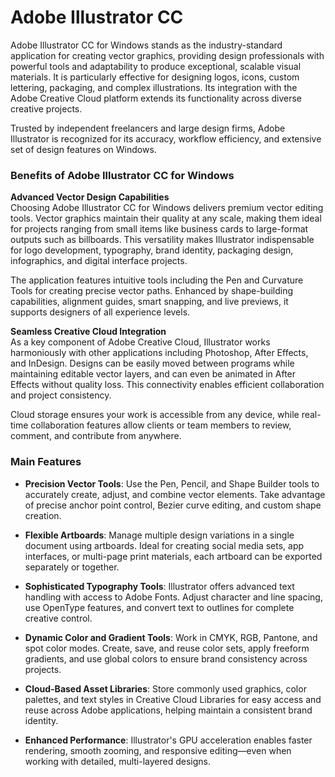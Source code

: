 # Adobe Illustrator CC
Adobe Illustrator CC for Windows stands as the industry-standard application for creating vector graphics, providing design professionals with powerful tools and adaptability to produce exceptional, scalable visual materials. It is particularly effective for designing logos, icons, custom lettering, packaging, and complex illustrations. Its integration with the Adobe Creative Cloud platform extends its functionality across diverse creative projects.

Trusted by independent freelancers and large design firms, Adobe Illustrator is recognized for its accuracy, workflow efficiency, and extensive set of design features on Windows.

### **Benefits of Adobe Illustrator CC for Windows**

**Advanced Vector Design Capabilities**  
Choosing Adobe Illustrator CC for Windows delivers premium vector editing tools. Vector graphics maintain their quality at any scale, making them ideal for projects ranging from small items like business cards to large-format outputs such as billboards. This versatility makes Illustrator indispensable for logo development, typography, brand identity, packaging design, infographics, and digital interface projects.

The application features intuitive tools including the Pen and Curvature Tools for creating precise vector paths. Enhanced by shape-building capabilities, alignment guides, smart snapping, and live previews, it supports designers of all experience levels.

**Seamless Creative Cloud Integration**  
As a key component of Adobe Creative Cloud, Illustrator works harmoniously with other applications including Photoshop, After Effects, and InDesign. Designs can be easily moved between programs while maintaining editable vector layers, and can even be animated in After Effects without quality loss. This connectivity enables efficient collaboration and project consistency.

Cloud storage ensures your work is accessible from any device, while real-time collaboration features allow clients or team members to review, comment, and contribute from anywhere.

### **Main Features**

- **Precision Vector Tools**: Use the Pen, Pencil, and Shape Builder tools to accurately create, adjust, and combine vector elements. Take advantage of precise anchor point control, Bezier curve editing, and custom shape creation.

- **Flexible Artboards**: Manage multiple design variations in a single document using artboards. Ideal for creating social media sets, app interfaces, or multi-page print materials, each artboard can be exported separately or together.

- **Sophisticated Typography Tools**: Illustrator offers advanced text handling with access to Adobe Fonts. Adjust character and line spacing, use OpenType features, and convert text to outlines for complete creative control.

- **Dynamic Color and Gradient Tools**: Work in CMYK, RGB, Pantone, and spot color modes. Create, save, and reuse color sets, apply freeform gradients, and use global colors to ensure brand consistency across projects.

- **Cloud-Based Asset Libraries**: Store commonly used graphics, color palettes, and text styles in Creative Cloud Libraries for easy access and reuse across Adobe applications, helping maintain a consistent brand identity.

- **Enhanced Performance**: Illustrator's GPU acceleration enables faster rendering, smooth zooming, and responsive editing—even when working with detailed, multi-layered designs.
